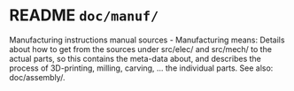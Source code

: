 # README `doc/manuf/`

Manufacturing instructions manual sources - Manufacturing means: Details about how to get from the sources under src/elec/ and src/mech/ to the actual parts, so this contains the meta-data about, and describes the process of 3D-printing, milling, carving, ... the individual parts. See also: doc/assembly/.

